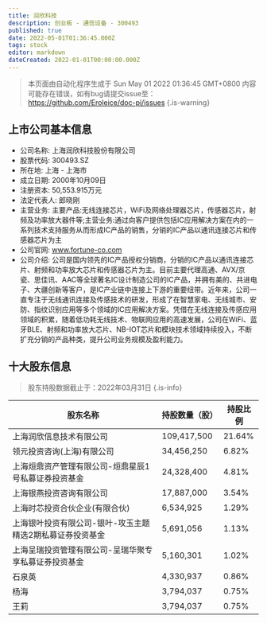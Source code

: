 ```yaml
---
title: 润欣科技
description: 创业板 - 通信设备 - 300493
published: true
date: 2022-05-01T01:36:45.000Z
tags: stock
editor: markdown
dateCreated: 2022-01-01T00:00:00.000Z
---
```


> 本页面由自动化程序生成于 Sun May 01 2022 01:36:45 GMT+0800
> 内容可能存在错误，如有bug请提交issue至：https://github.com/Eroleice/doc-pi/issues
{.is-warning}

## 上市公司基本信息
- 公司名称: 上海润欣科技股份有限公司
- 股票代码: 300493.SZ
- 所在地: 上海 - 上海市
- 成立日期: 2000年10月09日
- 注册资本: 50,553.915万元
- 法定代表人: 郎晓刚
- 主营业务: 主要产品:无线连接芯片，WiFi及网络处理器芯片，传感器芯片，射频及功率放大器件等;主营业务:通过向客户提供包括IC应用解决方案在内的一系列技术支持服务从而形成IC产品的销售，分销的IC产品以通讯连接芯片和传感器芯片为主
- 公司官网: www.fortune-co.com
- 公司介绍: 公司是国内领先的IC产品授权分销商，分销的IC产品以通讯连接芯片、射频和功率放大芯片和传感器芯片为主。目前主要代理高通、AVX/京瓷、思佳讯、AAC等全球著名IC设计制造公司的IC产品，并拥有美的、共进电子、大疆创新等客户，是IC产业链中连接上下游的重要纽带。近年来，公司一直专注于无线通讯连接及传感技术的研发，形成了在智慧家电、无线城市、安防、指纹识别应用等多个领域的IC应用解决方案。凭借在无线连接及传感应用领域的积累，随着低功耗无线技术、物联网应用的高速发展，公司在WiFi、蓝牙BLE、射频和功率放大芯片、NB-IOT芯片和模块技术领域持续投入，不断扩充分销的产品种类，提升公司业务规模及盈利能力。


## 十大股东信息
> 股东持股数据截止于：2022年03月31日
{.is-info}

| 股东名称 | 持股数量（股） | 持股比例 |
| --- | --- | --- |
| 上海润欣信息技术有限公司 | 109,417,500 | 21.64% |
| 领元投资咨询(上海)有限公司 | 34,456,250 | 6.82% |
| 上海烜鼎资产管理有限公司-烜鼎星辰1号私募证券投资基金 | 24,328,400 | 4.81% |
| 上海银燕投资咨询有限公司 | 17,887,000 | 3.54% |
| 上海时芯投资合伙企业(有限合伙) | 6,534,925 | 1.29% |
| 上海银叶投资有限公司-银叶-攻玉主题精选2期私募证券投资基金 | 5,691,056 | 1.13% |
| 上海呈瑞投资管理有限公司-呈瑞华聚专享私募证券投资基金 | 5,160,301 | 1.02% |
| 石泉英 | 4,330,937 | 0.86% |
| 杨海 | 3,794,037 | 0.75% |
| 王莉 | 3,794,037 | 0.75% |




